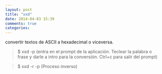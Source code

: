 ```yaml
---
layout: post
title: "xxd"
date: 2014-04-03 15:39
comments: true
categories: 
---
```

convertir textos de ASCII a hexadecimal o viceversa.

>$ xxd -p  (entra en el prompt de la aplicación. Teclear la palabra o frase y darle a intro para la conversión. Ctrl+c para salir del prompt)

>$ xxd -r -p  (Proceso inverso)

